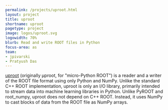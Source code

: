 ```yaml
---
permalink: /projects/uproot.html
layout: project
title: uproot
shortname: uproot
pagetype: project
image: logos/uproot.svg
logowidth: 70%
blurb: Read and write ROOT files in Python
focus-area: as
team:
- jpivarski
- Pratyush Das
---
```


[uproot](https://github.com/scikit-hep/uproot4)
(originally μproot, for "micro-Python ROOT") is a reader and a writer of the ROOT file format using only Python and NumPy. Unlike the standard C++ ROOT implementation, uproot is only an I/O library, primarily intended to stream data into machine learning libraries in Python. Unlike PyROOT and root_numpy, uproot does not depend on C++ ROOT. Instead, it uses NumPy to cast blocks of data from the ROOT file as NumPy arrays.


